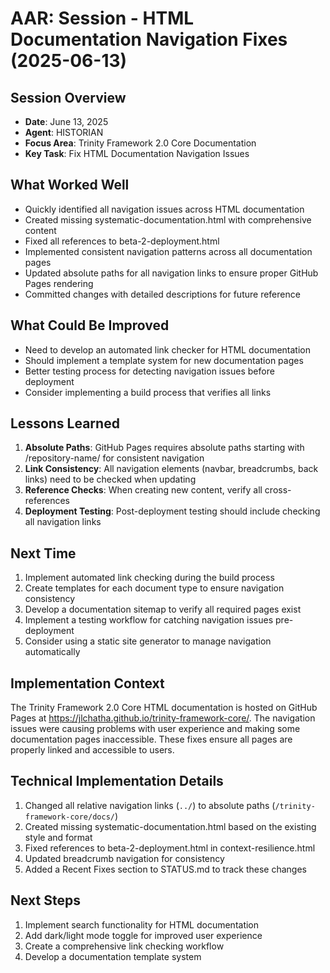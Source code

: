 # AAR: Session - HTML Documentation Navigation Fixes (2025-06-13)

## Session Overview
- **Date**: June 13, 2025
- **Agent**: HISTORIAN
- **Focus Area**: Trinity Framework 2.0 Core Documentation
- **Key Task**: Fix HTML Documentation Navigation Issues

## What Worked Well
- Quickly identified all navigation issues across HTML documentation
- Created missing systematic-documentation.html with comprehensive content
- Fixed all references to beta-2-deployment.html
- Implemented consistent navigation patterns across all documentation pages
- Updated absolute paths for all navigation links to ensure proper GitHub Pages rendering
- Committed changes with detailed descriptions for future reference

## What Could Be Improved
- Need to develop an automated link checker for HTML documentation
- Should implement a template system for new documentation pages
- Better testing process for detecting navigation issues before deployment
- Consider implementing a build process that verifies all links

## Lessons Learned
1. **Absolute Paths**: GitHub Pages requires absolute paths starting with /repository-name/ for consistent navigation
2. **Link Consistency**: All navigation elements (navbar, breadcrumbs, back links) need to be checked when updating
3. **Reference Checks**: When creating new content, verify all cross-references
4. **Deployment Testing**: Post-deployment testing should include checking all navigation links

## Next Time
1. Implement automated link checking during the build process
2. Create templates for each document type to ensure navigation consistency
3. Develop a documentation sitemap to verify all required pages exist
4. Implement a testing workflow for catching navigation issues pre-deployment
5. Consider using a static site generator to manage navigation automatically

## Implementation Context
The Trinity Framework 2.0 Core HTML documentation is hosted on GitHub Pages at https://jlchatha.github.io/trinity-framework-core/. The navigation issues were causing problems with user experience and making some documentation pages inaccessible. These fixes ensure all pages are properly linked and accessible to users.

## Technical Implementation Details
1. Changed all relative navigation links (`../`) to absolute paths (`/trinity-framework-core/docs/`)
2. Created missing systematic-documentation.html based on the existing style and format
3. Fixed references to beta-2-deployment.html in context-resilience.html
4. Updated breadcrumb navigation for consistency
5. Added a Recent Fixes section to STATUS.md to track these changes

## Next Steps
1. Implement search functionality for HTML documentation
2. Add dark/light mode toggle for improved user experience
3. Create a comprehensive link checking workflow
4. Develop a documentation template system